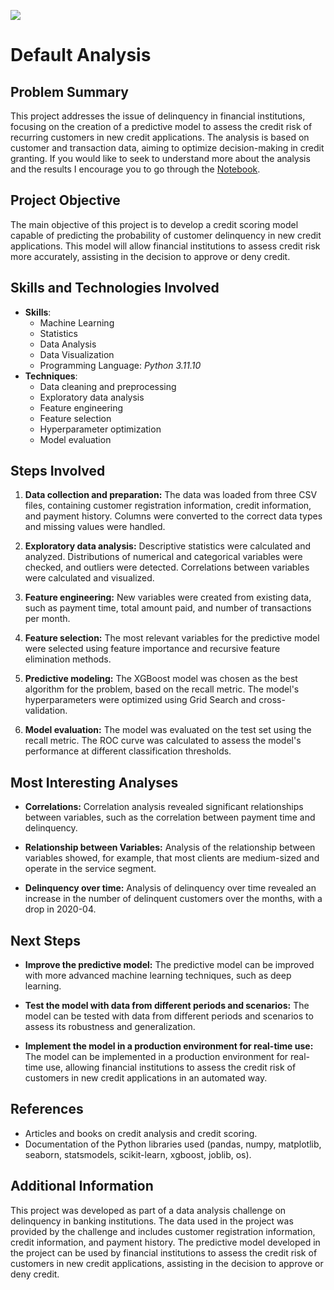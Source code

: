 ![](https://medias.revistaoeste.com/wp-content/uploads/2023/08/FreePix.jpg.webp)

# Default Analysis

## Problem Summary

This project addresses the issue of delinquency in financial institutions, focusing on the creation of a predictive model to assess the credit risk of recurring customers in new credit applications. The analysis is based on customer and transaction data, aiming to optimize decision-making in credit granting. If you would like to seek to understand more about the analysis and the results I encourage you to go through the [Notebook](https://github.com/caiosoter/DS-Projects/blob/main/credit_analysis/analise_inadimplencia.ipynb).

## Project Objective

The main objective of this project is to develop a credit scoring model capable of predicting the probability of customer delinquency in new credit applications. This model will allow financial institutions to assess credit risk more accurately, assisting in the decision to approve or deny credit.

## Skills and Technologies Involved

* **Skills**:
    * Machine Learning
    * Statistics
    * Data Analysis
    * Data Visualization
    * Programming Language: *Python 3.11.10*
* **Techniques**:
    * Data cleaning and preprocessing
    * Exploratory data analysis
    * Feature engineering
    * Feature selection
    * Hyperparameter optimization
    * Model evaluation

## Steps Involved

1. **Data collection and preparation:** The data was loaded from three CSV files, containing customer registration information, credit information, and payment history. Columns were converted to the correct data types and missing values were handled.

2. **Exploratory data analysis:** Descriptive statistics were calculated and analyzed. Distributions of numerical and categorical variables were checked, and outliers were detected. Correlations between variables were calculated and visualized.

3. **Feature engineering:** New variables were created from existing data, such as payment time, total amount paid, and number of transactions per month.

4. **Feature selection:** The most relevant variables for the predictive model were selected using feature importance and recursive feature elimination methods.

5. **Predictive modeling:** The XGBoost model was chosen as the best algorithm for the problem, based on the recall metric. The model's hyperparameters were optimized using Grid Search and cross-validation.

6. **Model evaluation:** The model was evaluated on the test set using the recall metric. The ROC curve was calculated to assess the model's performance at different classification thresholds.

## Most Interesting Analyses

* **Correlations:** Correlation analysis revealed significant relationships between variables, such as the correlation between payment time and delinquency.

* **Relationship between Variables:** Analysis of the relationship between variables showed, for example, that most clients are medium-sized and operate in the service segment.

* **Delinquency over time:** Analysis of delinquency over time revealed an increase in the number of delinquent customers over the months, with a drop in 2020-04.

## Next Steps

* **Improve the predictive model:** The predictive model can be improved with more advanced machine learning techniques, such as deep learning.

* **Test the model with data from different periods and scenarios:** The model can be tested with data from different periods and scenarios to assess its robustness and generalization.

* **Implement the model in a production environment for real-time use:** The model can be implemented in a production environment for real-time use, allowing financial institutions to assess the credit risk of customers in new credit applications in an automated way.

## References

* Articles and books on credit analysis and credit scoring.
* Documentation of the Python libraries used (pandas, numpy, matplotlib, seaborn, statsmodels, scikit-learn, xgboost, joblib, os).

## Additional Information

This project was developed as part of a data analysis challenge on delinquency in banking institutions. The data used in the project was provided by the challenge and includes customer registration information, credit information, and payment history. The predictive model developed in the project can be used by financial institutions to assess the credit risk of customers in new credit applications, assisting in the decision to approve or deny credit.